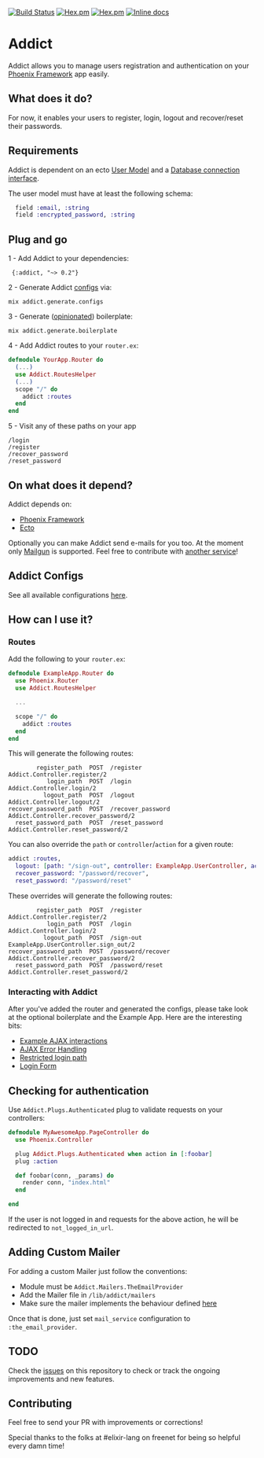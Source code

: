 [![Build Status](https://travis-ci.org/trenpixster/addict.svg)](https://travis-ci.org/trenpixster/addict) [![Hex.pm](http://img.shields.io/hexpm/v/addict.svg)](https://hex.pm/packages/addict) [![Hex.pm](http://img.shields.io/hexpm/dt/addict.svg)](https://hex.pm/packages/addict)
[![Inline docs](http://inch-ci.org/github/trenpixster/addict.svg)](http://inch-ci.org/github/trenpixster/addict)

# Addict

Addict allows you to manage users registration and authentication on your [Phoenix Framework](http://www.phoenixframework.org) app easily.

## What does it do?
For now, it enables your users to register, login, logout and recover/reset their passwords.

## Requirements

Addict is dependent on an ecto [User Model](https://github.com/elixir-lang/ecto/blob/master/examples/simple/lib/simple.ex#L18) and a [Database connection interface](https://github.com/elixir-lang/ecto/blob/master/examples/simple/lib/simple.ex#L12).

The user model must have at least the following schema:
```elixir
  field :email, :string
  field :encrypted_password, :string
```

## Plug and go
1 - Add Addict to your dependencies:
```
 {:addict, "~> 0.2"}
```
2 - Generate Addict [configs](docs/configs.md) via:
```
mix addict.generate.configs
```
3 - Generate ([opinionated](#gen_boilerplate)) boilerplate:
```
mix addict.generate.boilerplate
```
4 - Add Addict routes to your `router.ex`:
```elixir
defmodule YourApp.Router do
  (...)
  use Addict.RoutesHelper
  (...)
  scope "/" do
    addict :routes
  end
end
```
5 - Visit any of these paths on your app
```
/login
/register
/recover_password
/reset_password
```

## On what does it depend?
Addict depends on:
- [Phoenix Framework](http://www.phoenixframework.org)
- [Ecto](https://github.com/elixir-lang/ecto)

Optionally you can make Addict send e-mails for you too. At the moment only [Mailgun](https://mailgun.com) is supported. Feel free to contribute with [another service](#mailers)!

## Addict Configs

See all available configurations [here](docs/configs.md).

## How can I use it?

### Routes

Add the following to your `router.ex`:

```elixir
defmodule ExampleApp.Router do
  use Phoenix.Router
  use Addict.RoutesHelper

  ...

  scope "/" do
    addict :routes
  end
end
```

This will generate the following routes:

```
        register_path  POST  /register          Addict.Controller.register/2
           login_path  POST  /login             Addict.Controller.login/2
          logout_path  POST  /logout            Addict.Controller.logout/2
recover_password_path  POST  /recover_password  Addict.Controller.recover_password/2
  reset_password_path  POST  /reset_password    Addict.Controller.reset_password/2
```

You can also override the `path` or `controller`/`action` for a given route:

```elixir
addict :routes,
  logout: [path: "/sign-out", controller: ExampleApp.UserController, action: :sign_out],
  recover_password: "/password/recover",
  reset_password: "/password/reset"
```

These overrides will generate the following routes:

```
        register_path  POST  /register          Addict.Controller.register/2
           login_path  POST  /login             Addict.Controller.login/2
          logout_path  POST  /sign-out          ExampleApp.UserController.sign_out/2
recover_password_path  POST  /password/recover  Addict.Controller.recover_password/2
  reset_password_path  POST  /password/reset    Addict.Controller.reset_password/2
```

### Interacting with Addict

After you've added the router and generated the configs, please take look at the optional boilerplate and the Example App. Here are the interesting bits:
- [Example AJAX interactions](https://github.com/trenpixster/addict/blob/master/boilerplate/addict.js)
- [AJAX Error Handling](https://github.com/trenpixster/addict/blob/master/boilerplate/addict.js#L67)
- [Restricted login path](https://github.com/trenpixster/addict/blob/master/example_app/web/controllers/page_controller.ex#L3)
- [Login Form](https://github.com/trenpixster/addict/blob/master/boilerplate/login.html.eex)

## Checking for authentication
Use `Addict.Plugs.Authenticated` plug to validate requests on your controllers:
```elixir
defmodule MyAwesomeApp.PageController do
  use Phoenix.Controller

  plug Addict.Plugs.Authenticated when action in [:foobar]
  plug :action

  def foobar(conn, _params) do
    render conn, "index.html"
  end

end
```

If the user is not logged in and requests for the above action, he will be redirected to `not_logged_in_url`.

## Adding Custom Mailer

For adding a custom Mailer just follow the conventions:
- Module must be `Addict.Mailers.TheEmailProvider`
- Add the Mailer file in `/lib/addict/mailers`
- Make sure the mailer implements the behaviour defined [here](https://github.com/trenpixster/addict/blob/master/lib/addict/mailers/generic.ex)

Once that is done, just set `mail_service` configuration to `:the_email_provider`.

## TODO
Check the [issues](https://github.com/trenpixster/addict/issues) on this repository to check or track the ongoing improvements and new features.

## Contributing

Feel free to send your PR with improvements or corrections!

Special thanks to the folks at #elixir-lang on freenet for being so helpful every damn time!
